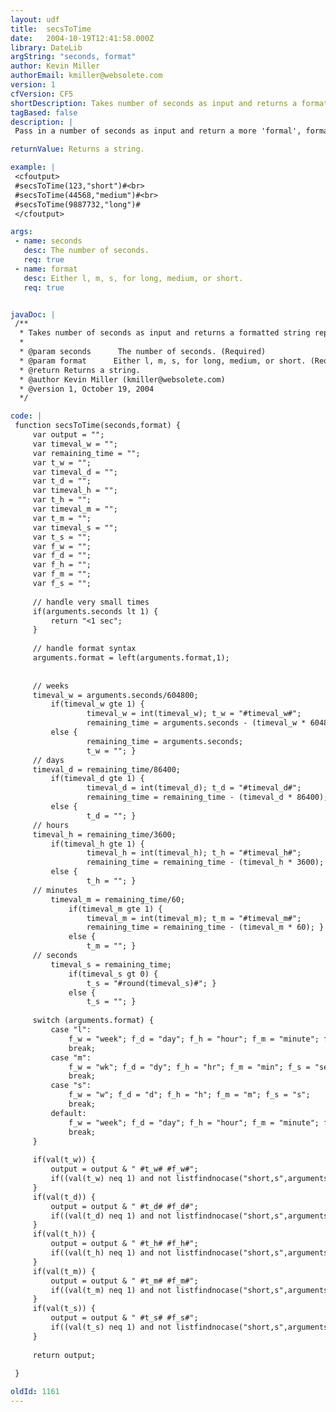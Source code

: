 ```yaml
---
layout: udf
title:  secsToTime
date:   2004-10-19T12:41:58.000Z
library: DateLib
argString: "seconds, format"
author: Kevin Miller
authorEmail: kmiller@websolete.com
version: 1
cfVersion: CF5
shortDescription: Takes number of seconds as input and returns a formatted string representation of that duration (weeks/days/hours/mins/secs).
tagBased: false
description: |
 Pass in a number of seconds as input and return a more 'formal', formatted string representation of that duration (weeks/days/hours/mins/secs).

returnValue: Returns a string.

example: |
 <cfoutput>
 #secsToTime(123,"short")#<br>
 #secsToTime(44568,"medium")#<br>
 #secsToTime(9887732,"long")#
 </cfoutput>

args:
 - name: seconds
   desc: The number of seconds.
   req: true
 - name: format
   desc: Either l, m, s, for long, medium, or short.
   req: true


javaDoc: |
 /**
  * Takes number of seconds as input and returns a formatted string representation of that duration (weeks/days/hours/mins/secs).
  * 
  * @param seconds      The number of seconds. (Required)
  * @param format      Either l, m, s, for long, medium, or short. (Required)
  * @return Returns a string. 
  * @author Kevin Miller (kmiller@websolete.com) 
  * @version 1, October 19, 2004 
  */

code: |
 function secsToTime(seconds,format) {
     var output = "";
     var timeval_w = "";
     var remaining_time = "";
     var t_w = "";
     var timeval_d = "";
     var t_d = "";
     var timeval_h = "";
     var t_h = "";
     var timeval_m = "";
     var t_m = "";
     var timeval_s = "";
     var t_s = "";
     var f_w = "";
     var f_d = "";
     var f_h = "";
     var f_m = "";
     var f_s = "";
         
     // handle very small times 
     if(arguments.seconds lt 1) {
         return "<1 sec";
     }
 
     // handle format syntax
     arguments.format = left(arguments.format,1);
 
     
     // weeks
     timeval_w = arguments.seconds/604800;
         if(timeval_w gte 1) {
                 timeval_w = int(timeval_w); t_w = "#timeval_w#";
                 remaining_time = arguments.seconds - (timeval_w * 604800); }
         else {
                 remaining_time = arguments.seconds;
                 t_w = ""; }
     // days
     timeval_d = remaining_time/86400;
         if(timeval_d gte 1) {
                 timeval_d = int(timeval_d); t_d = "#timeval_d#";
                 remaining_time = remaining_time - (timeval_d * 86400); }
         else {
                 t_d = ""; }
     // hours
     timeval_h = remaining_time/3600;
         if(timeval_h gte 1) {
                 timeval_h = int(timeval_h); t_h = "#timeval_h#";
                 remaining_time = remaining_time - (timeval_h * 3600); }
         else {
                 t_h = ""; }
     // minutes
         timeval_m = remaining_time/60;
             if(timeval_m gte 1) {
                 timeval_m = int(timeval_m); t_m = "#timeval_m#";
                 remaining_time = remaining_time - (timeval_m * 60); }
             else {
                 t_m = ""; }
     // seconds
         timeval_s = remaining_time; 
             if(timeval_s gt 0) {
                 t_s = "#round(timeval_s)#"; }
             else {
                 t_s = ""; }
 
     switch (arguments.format) { 
         case "l": 
             f_w = "week"; f_d = "day"; f_h = "hour"; f_m = "minute"; f_s = "second";
             break;
         case "m":
             f_w = "wk"; f_d = "dy"; f_h = "hr"; f_m = "min"; f_s = "sec";
             break;
         case "s":
             f_w = "w"; f_d = "d"; f_h = "h"; f_m = "m"; f_s = "s";
             break;
         default: 
             f_w = "week"; f_d = "day"; f_h = "hour"; f_m = "minute"; f_s = "second";
             break;    
     }
     
     if(val(t_w)) {
         output = output & " #t_w# #f_w#";
         if((val(t_w) neq 1) and not listfindnocase("short,s",arguments.format)) output = output & "s"; 
     }
     if(val(t_d)) {
         output = output & " #t_d# #f_d#";
         if((val(t_d) neq 1) and not listfindnocase("short,s",arguments.format)) output = output & "s";
     }
     if(val(t_h)) {
         output = output & " #t_h# #f_h#";
         if((val(t_h) neq 1) and not listfindnocase("short,s",arguments.format)) output = output & "s"; 
     }
     if(val(t_m)) {
         output = output & " #t_m# #f_m#";
         if((val(t_m) neq 1) and not listfindnocase("short,s",arguments.format)) output = output & "s"; 
     }
     if(val(t_s)) {
         output = output & " #t_s# #f_s#";
         if((val(t_s) neq 1) and not listfindnocase("short,s",arguments.format)) output = output & "s";  
     }
 
     return output;
 
 }

oldId: 1161
---
```


